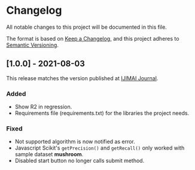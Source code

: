 # Changelog

All notable changes to this project will be documented in this file.

The format is based on [Keep a Changelog](https://keepachangelog.com/en/1.0.0/),
and this project adheres to [Semantic Versioning](https://semver.org/spec/v2.0.0.html).

## [1.0.0] - 2021-08-03

This release matches the version published at [IJIMAI Journal][ijimai].

[ijimai]: https://www.ijimai.org/journal/bibcite/reference/2982 "CompareML: A Novel Approach to Supporting Preliminary Data Analysis Decision Making"

### Added

- Show R2 in regression. 
- Requirements file (requirements.txt) for the libraries the project needs.

### Fixed

- Not supported algorithm is now notified as error.
- Javascript Scikit's `getPrecision()` and `getRecall()` only worked with sample dataset **mushroom**.
- Disabled start button no longer calls submit method.
